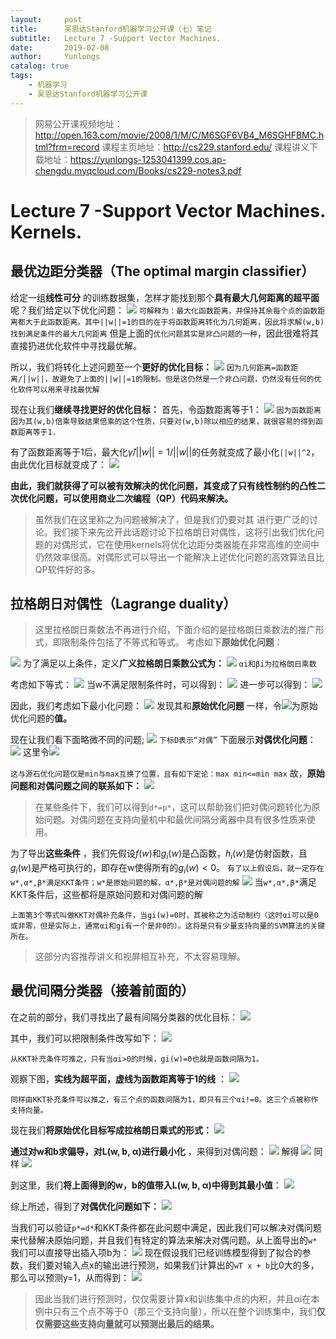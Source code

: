 ```yaml
---
layout:     post
title:      吴恩达Stanford机器学习公开课（七）笔记
subtitle:   Lecture 7 -Support Vector Machines. 
date:       2019-02-08
author:     Yunlongs
catalog: true
tags:
    - 机器学习
    - 吴恩达Stanford机器学习公开课
---
```


>网易公开课视频地址：http://open.163.com/movie/2008/1/M/C/M6SGF6VB4_M6SGHFBMC.html?frm=record
课程主页地址：http://cs229.stanford.edu/
课程讲义下载地址：https://yunlongs-1253041399.cos.ap-chengdu.myqcloud.com/Books/cs229-notes3.pdf


# Lecture 7 -Support Vector Machines. Kernels.
## 最优边距分类器（The optimal margin classifier）
给定一组**线性可分** 的训练数据集，怎样才能找到那个**具有最大几何距离的超平面**  呢？我们给定以下优化问题：
![](https://yunlongs-1253041399.cos.ap-chengdu.myqcloud.com/image/Stanford/lecture-7-1.jpg)
`可解释为：最大化函数距离，并保持其余每个点的函数距离都大于此函数距离。其中||w||=1的目的在于将函数距离转化为几何距离，因此将求解(w,b)找到满足条件的最大几何距离`
但是上面的`优化问题其实是非凸问题的一种`，因此很难将其直接扔进优化软件中寻找最优解。

所以，我们将转化上述问题至一个**更好的优化目标：**
![](https://yunlongs-1253041399.cos.ap-chengdu.myqcloud.com/image/Stanford/lecture-7-2.jpg)
`因为几何距离=函数距离/||w||，故避免了上面的||w||=1的限制。但是这仍然是一个非凸问题，仍然没有任何的优化软件可以用来寻找最优解`

现在让我们**继续寻找更好的优化目标：**
首先，令函数距离等于1：
![](https://yunlongs-1253041399.cos.ap-chengdu.myqcloud.com/image/Stanford/lecture-7-3.jpg)
`因为函数距离因为其(w,b)倍乘导致结果倍乘的这个性质，只要对(w,b)除以相应的结果，就很容易的得到函数距离等于1.`

有了函数距离等于1后，最大化$\hat{\gamma}/||w|| = 1/||w||$的任务就变成了最小化`||w||^2`，由此优化目标就变成了：
![](https://yunlongs-1253041399.cos.ap-chengdu.myqcloud.com/image/Stanford/lecture-7-4.jpg)

**由此，我们就获得了可以被有效解决的优化问题，其变成了只有线性制约的凸性二次优化问题，可以使用商业二次编程（QP）代码来解决。**
>虽然我们在这里称之为问题被解决了，但是我们仍要对其
进行更广泛的讨论。我们接下来先岔开此话题讨论下拉格朗日对偶性，这将引出我们优化问题的对偶形式，它在使用kernels将优化边距分类器能在非常高维的空间中仍然效率很高。对偶形式可以导出一个能解决上述优化问题的高效算法且比QP软件好的多。

## 拉格朗日对偶性（Lagrange duality）
>这里拉格朗日乘数法不再进行介绍，下面介绍的是拉格朗日乘数法的推广形式，即限制条件包括了不等式和等式。
考虑如下**原始优化问题**：

![](https://yunlongs-1253041399.cos.ap-chengdu.myqcloud.com/image/Stanford/lecture-7-5.jpg)
为了满足以上条件，定义**广义拉格朗日乘数公式为：**
![](https://yunlongs-1253041399.cos.ap-chengdu.myqcloud.com/image/Stanford/lecture-7-6.jpg)
`αi和βi为拉格朗日乘数`

考虑如下等式：
![](https://yunlongs-1253041399.cos.ap-chengdu.myqcloud.com/image/Stanford/lecture-7-7.jpg)
当w不满足限制条件时，可以得到：
![](https://yunlongs-1253041399.cos.ap-chengdu.myqcloud.com/image/Stanford/lecture-7-8.jpg)
进一步可以得到：
![](https://yunlongs-1253041399.cos.ap-chengdu.myqcloud.com/image/Stanford/lecture-7-9.jpg)

因此，我们考虑如下最小化问题：
![](https://yunlongs-1253041399.cos.ap-chengdu.myqcloud.com/image/Stanford/lecture-7-10.jpg)
发现其和**原始优化问题** 一样，令![](https://yunlongs-1253041399.cos.ap-chengdu.myqcloud.com/image/Stanford/lecture-7-11.jpg)为原始优化问题的**值。**

现在让我们看下面略微不同的问题;
![](https://yunlongs-1253041399.cos.ap-chengdu.myqcloud.com/image/Stanford/lecture-7-12.jpg)
`下标D表示“对偶”`
下面展示**对偶优化问题**：
![](https://yunlongs-1253041399.cos.ap-chengdu.myqcloud.com/image/Stanford/lecture-7-13.jpg)
这里令![](https://yunlongs-1253041399.cos.ap-chengdu.myqcloud.com/image/Stanford/lecture-7-14.jpg)

`这与源石优化问题仅是min与max互换了位置，且有如下定论：max min<=min max`
故，**原始问题和对偶问题之间的联系如下：**
![](https://yunlongs-1253041399.cos.ap-chengdu.myqcloud.com/image/Stanford/lecture-7-15.jpg)
>在某些条件下，我们可以得到`d*=p*`，这可以帮助我们把对偶问题转化为原始问题。对偶问题在支持向量机中和最优间隔分离器中具有很多性质来使用。
 
为了导出**这些条件** ，我们先假设$f(w)$和$g_i(w)$是凸函数，$h_i(w)$是仿射函数，且$g_i(w)$是严格可执行的，即存在w使得所有的$g_i(w)<0$。
`有了以上假设后，就一定存在w*,α*,β*满足KKT条件；w*是原始问题的解，α*,β*是对偶问题的解`
![](https://yunlongs-1253041399.cos.ap-chengdu.myqcloud.com/image/Stanford/lecture-7-16.jpg)
当`w*,α*,β*`满足KKT条件后，这些都将是原始问题和对偶问题的解

`上面第3个等式叫做KKT对偶补充条件，当gi(w)=0时，其被称之为活动制约（这时αi可以是0或非零，但是实际上，通常αi和gi有一个是非0的）。这将是只有少量支持向量的SVM算法的关键所在。`

>这部分内容推荐讲义和视屏相互补充，不太容易理解。


## 最优间隔分类器（接着前面的）
在之前的部分，我们寻找出了最有间隔分类器的优化目标：
![](https://yunlongs-1253041399.cos.ap-chengdu.myqcloud.com/image/Stanford/lecture-7-17.jpg)

其中，我们可以把限制条件改写如下：
![](https://yunlongs-1253041399.cos.ap-chengdu.myqcloud.com/image/Stanford/lecture-7-18.jpg)

`从KKT补充条件可推之，只有当αi>0的时候，gi(w)=0也就是函数间隔为1。`

观察下图，**实线为超平面，虚线为函数距离等于1的线** ：
![](https://yunlongs-1253041399.cos.ap-chengdu.myqcloud.com/image/Stanford/lecture-7-19.jpg)

`同样由KKT补充条件可以推之，有三个点的函数间隔为1，即只有三个αi!=0。这三个点被称作支持向量。`

现在我们**将原始优化目标写成拉格朗日乘式的形式：**
![](https://yunlongs-1253041399.cos.ap-chengdu.myqcloud.com/image/Stanford/lecture-7-20.jpg)

**通过对w和b求偏导，对L(w, b, α)进行最小化** ，来得到对偶问题：
![](https://yunlongs-1253041399.cos.ap-chengdu.myqcloud.com/image/Stanford/lecture-7-21.jpg)
解得
![](https://yunlongs-1253041399.cos.ap-chengdu.myqcloud.com/image/Stanford/lecture-7-22.jpg)
同样
![](https://yunlongs-1253041399.cos.ap-chengdu.myqcloud.com/image/Stanford/lecture-7-23.jpg)

到这里，我们**将上面得到的w，b的值带入L(w, b, α)中得到其最小值**：
![](https://yunlongs-1253041399.cos.ap-chengdu.myqcloud.com/image/Stanford/lecture-7-24.jpg)

综上所述，得到了**对偶优化问题如下：**
![](https://yunlongs-1253041399.cos.ap-chengdu.myqcloud.com/image/Stanford/lecture-7-25.jpg)

当我们可以验证`p*=d*`和KKT条件都在此问题中满足，因此我们可以解决对偶问题来代替解决原始问题，并且我们有特定的算法来解决对偶问题。从上面导出的`w*`我们可以直接导出插入项b为：
![](https://yunlongs-1253041399.cos.ap-chengdu.myqcloud.com/image/Stanford/lecture-7-26.jpg)
现在假设我们已经训练模型得到了拟合的参数，我们要对输入点x的输出进行预测，如果我们计算出的`wT x + b`比0大的多，那么可以预测y=1，从而得到：
![](https://yunlongs-1253041399.cos.ap-chengdu.myqcloud.com/image/Stanford/lecture-7-27.jpg)

>因此当我们进行预测时，仅仅需要计算x和训练集中点的内积，并且αi在本例中只有三个点不等于0（那三个支持向量），所以在整个训练集中，我们**仅仅需要这些支持向量就可以预测出最后的结果。**
